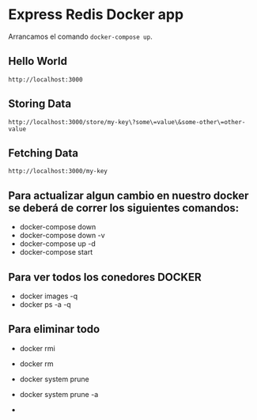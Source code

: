 # Express Redis Docker app

Arrancamos el comando `docker-compose up`.

## Hello World
    http://localhost:3000


## Storing Data
    http://localhost:3000/store/my-key\?some\=value\&some-other\=other-value


## Fetching Data
    http://localhost:3000/my-key


## Para actualizar algun cambio en nuestro docker se deberá de correr los siguientes comandos:

* docker-compose down
* docker-compose down -v
* docker-compose up -d
* docker-compose start

## Para ver todos los conedores DOCKER

* docker images -q
* docker ps -a -q

## Para eliminar todo 
* docker rmi
* docker rm

* docker system prune
* docker system prune -a
*
